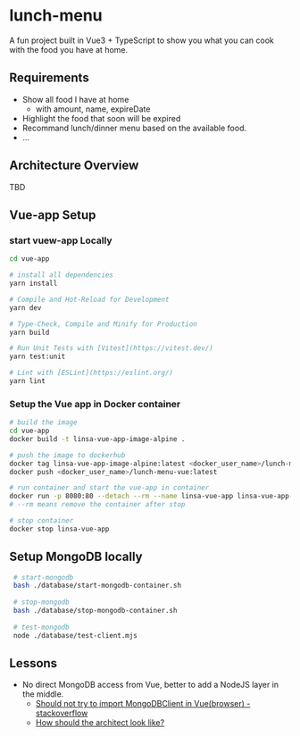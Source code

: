 # lunch-menu

A fun project built in Vue3 + TypeScript to show you what you can cook with the food you have at home.

## Requirements

- Show all food I have at home  
    - with amount, name, expireDate
- Highlight the food that soon will be expired
- Recommand lunch/dinner menu based on the available food.
- ...

## Architecture Overview
TBD

## Vue-app Setup

### start vuew-app Locally

```sh
cd vue-app

# install all dependencies
yarn install

# Compile and Hot-Reload for Development
yarn dev

# Type-Check, Compile and Minify for Production
yarn build

# Run Unit Tests with [Vitest](https://vitest.dev/)
yarn test:unit

# Lint with [ESLint](https://eslint.org/)
yarn lint
```

### Setup the Vue app in Docker container
```sh
# build the image
cd vue-app
docker build -t linsa-vue-app-image-alpine .

# push the image to dockerhub
docker tag linsa-vue-app-image-alpine:latest <docker_user_name>/lunch-menu-vue:latest
docker push <docker_user_name>/lunch-menu-vue:latest

# run container and start the vue-app in container
docker run -p 8080:80 --detach --rm --name linsa-vue-app linsa-vue-app-image-alpine
# --rm means remove the container after stop

# stop container
docker stop linsa-vue-app

```

## Setup MongoDB locally
```sh
 # start-mongodb
 bash ./database/start-mongodb-container.sh
 
 # stop-mongodb
 bash ./database/stop-mongodb-container.sh
 
 # test-mongodb
 node ./database/test-client.mjs
```


## Lessons

- No direct MongoDB access from Vue, better to add a NodeJS layer in the middle.
    - [Should not try to import MongoDBClient in Vue(browser) - stackoverflow](https://stackoverflow.com/questions/44577052/how-to-import-mongo-db-in-vue-js-2)
    - [How should the architect look like?](https://www.bezkoder.com/vue-node-express-mongodb-mevn-crud/)